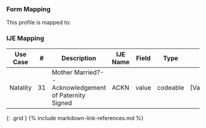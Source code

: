 ### Form Mapping
This profile is mapped to:

### IJE Mapping

| **Use Case** |  **#**   |  **Description**  | **IJE Name**  |  **Field**  |  **Type**  | **Value Set/Comments**  |
| :---------: | --------------- | ------------ | ------------- | ---------- | ---------- | -------------- |
| Natality | 31 | Mother Married?--Acknowledgement of Paternity Signed | ACKN | value |codeable |[ValueSetYesNoNotApplicableVitalRecords] |
{: .grid }
{% include markdown-link-references.md %}
